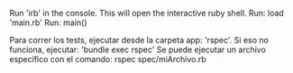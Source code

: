 Run 'irb' in the console. This will open the interactive ruby shell.
Run: load 'main.rb'
Run: main()

Para correr los tests, ejecutar desde la carpeta app: 'rspec'. Si eso no funciona, ejecutar: 'bundle exec rspec'
Se puede ejecutar un archivo específico con el comando: rspec spec/miArchivo.rb
